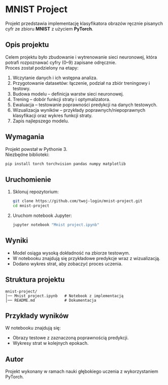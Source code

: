 # MNIST Project  

Projekt przedstawia implementację klasyfikatora obrazów ręcznie pisanych cyfr ze zbioru **MNIST** z użyciem **PyTorch**.  

## Opis projektu  
Celem projektu było zbudowanie i wytrenowanie sieci neuronowej, która potrafi rozpoznawać cyfry (0–9) zapisane odręcznie.  
Proces został podzielony na etapy:  
1. Wczytanie danych i ich wstępna analiza.  
2. Przygotowanie datasetów: łączenie, podział na zbiór treningowy i testowy.  
3. Budowa modelu – definicja warstw sieci neuronowej.  
4. Trening – dobór funkcji straty i optymalizatora.  
5. Ewaluacja – testowanie poprawności predykcji na danych testowych.  
6. Wizualizacja wyników – przykłady poprawnych/niepoprawnych klasyfikacji oraz wykres funkcji straty.  
7. Zapis najlepszego modelu.  

## Wymagania  
Projekt powstał w Pythonie 3.  
Niezbędne biblioteki:  
```bash
pip install torch torchvision pandas numpy matplotlib
```

## Uruchomienie  
1. Sklonuj repozytorium:  
   ```bash
   git clone https://github.com/twoj-login/mnist-project.git
   cd mnist-project
   ```
2. Uruchom notebook Jupyter:  
   ```bash
   jupyter notebook "Mnist project.ipynb"
   ```

## Wyniki  
- Model osiąga wysoką dokładność na zbiorze testowym.  
- W notebooku znajdują się przykładowe predykcje wraz z wizualizacją.  
- Dodano wykres strat, aby zobaczyć proces uczenia.  

## Struktura projektu  
```
mnist-project/
│── Mnist project.ipynb   # Notebook z implementacją
│── README.md             # Dokumentacja
```

## Przykłady wyników  
W notebooku znajdują się:  
- Obrazy testowe z zaznaczoną poprawnością predykcji.  
- Wykresy strat w kolejnych epokach.  

## Autor  
Projekt wykonany w ramach nauki głębokiego uczenia z wykorzystaniem PyTorch.  
